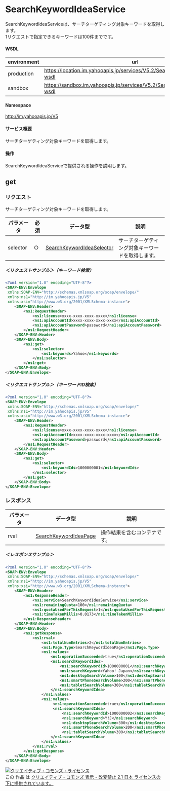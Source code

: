 # SearchKeywordIdeaService
SearchKeywordIdeaServiceは、サーチターゲティング対象キーワードを取得します。<br>1リクエストで指定できるキーワードは100件までです。
#### WSDL
| environment | url |
|---|---|
| production  | https://location.im.yahooapis.jp/services/V5.2/SearchKeywordIdeaService?wsdl|
| sandbox  | https://sandbox.im.yahooapis.jp/services/V5.2/SearchKeywordIdeaService?wsdl|
#### Namespace
http://im.yahooapis.jp/V5
#### サービス概要
サーチターゲティング対象キーワードを取得します。
#### 操作
SearchKeywordIdeaServiceで提供される操作を説明します。

## get
### リクエスト
サーチターゲティング対象キーワードを取得します。

| パラメータ | 必須 | データ型 | 説明 | 
|---|---|---|---|
| selector | ○ | [SearchKeywordIdeaSelector](../data/SearchKeywordIdeaSelector.md) | サーチターゲティング対象キーワードを取得します。 | 

##### ＜リクエストサンプル＞（キーワード検索）
```xml
<?xml version="1.0" encoding="UTF-8"?>
<SOAP-ENV:Envelope
 xmlns:SOAP-ENV="http://schemas.xmlsoap.org/soap/envelope/"
 xmlns:ns1="http://im.yahooapis.jp/V5"
 xmlns:xsi="http://www.w3.org/2001/XMLSchema-instance">
    <SOAP-ENV:Header>
        <ns1:RequestHeader>
            <ns1:license>xxxx-xxxx-xxxx-xxxx</ns1:license>
            <ns1:apiAccountId>xxxx-xxxx-xxxx-xxxx</ns1:apiAccountId>
            <ns1:apiAccountPassword>password</ns1:apiAccountPassword>
        </ns1:RequestHeader>
    </SOAP-ENV:Header>
    <SOAP-ENV:Body>
        <ns1:get>
            <ns1:selector>
                <ns1:keywords>Yahoo</ns1:keywords>
            </ns1:selector>
        </ns1:get>
    </SOAP-ENV:Body>
</SOAP-ENV:Envelope>
```

##### ＜リクエストサンプル＞（キーワードID検索）
```xml
<?xml version="1.0" encoding="UTF-8"?>
<SOAP-ENV:Envelope
 xmlns:SOAP-ENV="http://schemas.xmlsoap.org/soap/envelope/"
 xmlns:ns1="http://im.yahooapis.jp/V5"
 xmlns:xsi="http://www.w3.org/2001/XMLSchema-instance">
    <SOAP-ENV:Header>
        <ns1:RequestHeader>
            <ns1:license>xxxx-xxxx-xxxx-xxxx</ns1:license>
            <ns1:apiAccountId>xxxx-xxxx-xxxx-xxxx</ns1:apiAccountId>
            <ns1:apiAccountPassword>password</ns1:apiAccountPassword>
        </ns1:RequestHeader>
    </SOAP-ENV:Header>
    <SOAP-ENV:Body>
        <ns1:get>
            <ns1:selector>
                <ns1:keywordIds>1000000001</ns1:keywordIds>
            </ns1:selector>
        </ns1:get>
    </SOAP-ENV:Body>
</SOAP-ENV:Envelope>
```

### レスポンス
| パラメータ | データ型 | 説明 | 
|---|---|---|
| rval | [SearchKeywordIdeaPage](../data/SearchKeywordIdeaPage.md) | 操作結果を含むコンテナです。 | 

##### ＜レスポンスサンプル＞
```xml
<?xml version="1.0" encoding="UTF-8"?>
<SOAP-ENV:Envelope
 xmlns:SOAP-ENV="http://schemas.xmlsoap.org/soap/envelope/"
 xmlns:ns1="http://im.yahooapis.jp/V5"
 xmlns:xsi="http://www.w3.org/2001/XMLSchema-instance">
    <SOAP-ENV:Header>
        <ns1:ResponseHeader>
            <ns1:service>SearchKeywordIdeaService</ns1:service>
            <ns1:remainingQuota>100</ns1:remainingQuota>
            <ns1:quotaUsedForThisRequest>1</ns1:quotaUsedForThisRequest>
            <ns1:timeTakenMillis>0.0173</ns1:timeTakenMillis>
        </ns1:ResponseHeader>
    </SOAP-ENV:Header>
    <SOAP-ENV:Body>
        <ns1:getResponse>
            <ns1:rval>
                <ns1:totalNumEntries>2</ns1:totalNumEntries>
                <ns1:Page.Type>SearchKeywordIdeaPage</ns1:Page.Type>
                <ns1:values>
                    <ns1:operationSucceeded>true</ns1:operationSucceeded>
                    <ns1:searchKeywordIdea>
                        <ns1:searchKeywordId>1000000001</ns1:searchKeywordId>
                        <ns1:searchKeyword>Yahoo! Japan</ns1:searchKeyword>
                        <ns1:desktopSearchVolume>100</ns1:desktopSearchVolume>
                        <ns1:smartPhoneSearchVolume>200</ns1:smartPhoneSearchVolume>
                        <ns1:tabletSearchVolume>300</ns1:tabletSearchVolume>
                    </ns1:searchKeywordIdea> 
                </ns1:values>
                <ns1:values>
                     <ns1:operationSucceeded>true</ns1:operationSucceeded>
                     <ns1:searchKeywordIdea>
                         <ns1:searchKeywordId>1000000002</ns1:searchKeywordId>
                         <ns1:searchKeyword>Y!J</ns1:searchKeyword>
                         <ns1:desktopSearchVolume>300</ns1:desktopSearchVolume>
                         <ns1:smartPhoneSearchVolume>200</ns1:smartPhoneSearchVolume>
                         <ns1:tabletSearchVolume>300</ns1:tabletSearchVolume>
                    </ns1:searchKeywordIdea> 
                </ns1:values>
            </ns1:rval>
        </ns1:getResponse>
    </SOAP-ENV:Body>
</SOAP-ENV:Envelope>
```
<a rel="license" href="http://creativecommons.org/licenses/by-nd/2.1/jp/"><img alt="クリエイティブ・コモンズ・ライセンス" style="border-width:0" src="https://i.creativecommons.org/l/by-nd/2.1/jp/88x31.png" /></a><br />この 作品 は <a rel="license" href="http://creativecommons.org/licenses/by-nd/2.1/jp/">クリエイティブ・コモンズ 表示 - 改変禁止 2.1 日本 ライセンスの下に提供されています。</a>
